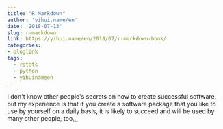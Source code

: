 ```yaml
---
title: "R Markdown"
author: 'yihui.name/en'
date: '2018-07-13'
slug: r-markdown
link: https://yihui.name/en/2018/07/r-markdown-book/
categories:
- bloglink
tags:
  - rstats
  - python
  - yihuinameen
---
```


I don't know other people's secrets on how to create successful software, but my experience is that if you create a software package that you like to use by yourself on a daily basis, it is likely to succeed and will be used by many other people, too[... <i class="fas fa-external-link-alt"></i>](https://yihui.name/en/2018/07/r-markdown-book/)


